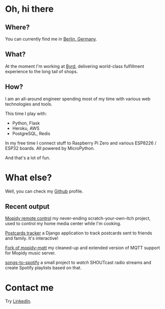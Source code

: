 # Oh, hi there

## Where?

You can currently find me in [Berlin, Germany](http://www.openstreetmap.org/?mlat=52.518611&mlon=13.408333&zoom=12#map=12/52.5186/13.4083&layers=T).

## What? 

At the moment I'm working at [Byrd](https://getbyrd.com/), delivering world-class fulfillment experience to the long tail of shops.

## How?

I am an all-around engineer spending most of my time with various web technologies and tools.

This time I play with:

* Python, Flask
* Heroku, AWS
* PostgreSQL, Redis

In my free time I connect stuff to Raspberry Pi Zero and various ESP8226 / ESP32 boards. All powered by MicroPython.

And that's a lot of fun.

# What else?

Well, you can check my [Github](https://github.com/odiroot) profile.

## Recent output

[Mopidy remote control](https://github.com/odiroot/mopidy-hw-remote) my never-ending scratch-your-own-itch project, used to control my home media center while I'm cooking.

[Postcards tracker](https://github.com/odiroot/jiaoge) a Django application to track postcards sent to friends and family. It's interactive!

[Fork of mopidy-mqtt](https://github.com/odiroot/mopidy-mqtt) my cleaned-up and extended version of MQTT support for Mopidy music server.

[songs-to-spotify](https://github.com/odiroot/songs-to-spotify) a small project to *watch* SHOUTcast radio streams and create Spotify playlists based on that.

# Contact me

Try [LinkedIn](https://de.linkedin.com/in/michalodnous).
